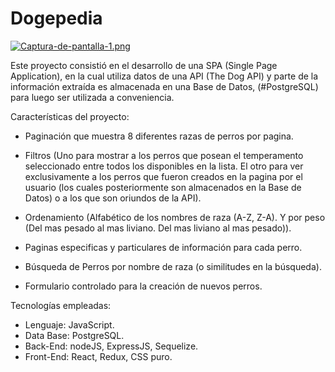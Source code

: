 # Dogepedia
[![Captura-de-pantalla-1.png](https://i.postimg.cc/Tws8LTHb/Captura-de-pantalla-1.png)](https://postimg.cc/342fzQhr)




Este proyecto consistió en el desarrollo de una SPA (Single Page Application), en la cual utiliza datos de una API (The Dog API) 
y parte de la información extraída es almacenada en una Base de Datos, (#PostgreSQL) para luego ser utilizada a conveniencia.

Características del proyecto:

- Paginación que muestra 8 diferentes razas de perros por pagina.

- Filtros (Uno para mostrar a los perros que posean el temperamento seleccionado entre todos los disponibles en la lista.
El otro para ver exclusivamente a los perros que fueron creados en la pagina por el usuario (los cuales posteriormente son almacenados en la Base de Datos) 
o a los que son oriundos de la API).

- Ordenamiento (Alfabético de los nombres de raza (A-Z, Z-A). Y por peso (Del mas pesado al mas liviano. Del mas liviano al mas pesado)).

- Paginas especificas y particulares de información para cada perro.

- Búsqueda de Perros por nombre de raza (o similitudes en la búsqueda).

- Formulario controlado para la creación de nuevos perros.

Tecnologías empleadas:
- Lenguaje: JavaScript.
- Data Base: PostgreSQL.
- Back-End: nodeJS, ExpressJS, Sequelize.
- Front-End: React, Redux, CSS puro.

